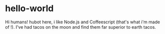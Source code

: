 # hello-world

Hi humans!
hubot here, i like Node.js and Coffeescript (that's what i'm made of !).
I've had tacos on the moon and find them far superior to earth tacos.
